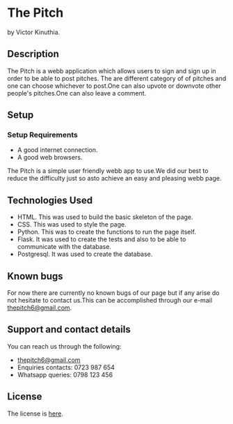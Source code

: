 # The Pitch

by Victor Kinuthia.

## Description

The Pitch is a webb application which allows users to sign and sign up in order to be able to post pitches. The are different category of of pitches and one can choose whichever to post.One can also upvote or downvote other people's pitches.One can also leave a comment.

## Setup

### Setup Requirements

* A good internet connection.
* A good web browsers.

The Pitch is a simple user friendly webb app to use.We did our best to reduce the difficulty just so asto achieve an easy and pleasing webb page.

## Technologies Used

* HTML.
This was used to build the basic skeleton of the page.
* CSS.
This was used to style the page.
* Python.
This was to create the functions to run the page itself.
* Flask.
It was used to create the tests and also to be able to communicate with the database.
* Postgresql.
It was used to create the database.

## Known bugs

For now there are currently no known bugs of our page but if any arise do not hesitate to contact us.This can be accomplished through our e-mail thepitch6@gmail.com.

## Support and contact details

You can reach us through the following:

* thepitch6@gmail.com
* Enquiries contacts: 0723 987 654
* Whatsapp queries: 0798 123 456

## License

The license is [here](LICENSE.md).
